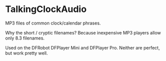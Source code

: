 # TalkingClockAudio
MP3 files of common clock/calendar phrases.

Why the short / cryptic filenames? Because inexpensive MP3 players allow only 8.3 filenames.

Used on the DFRobot DFPlayer Mini and DFPlayer Pro. Neither are perfect, but work pretty well.
